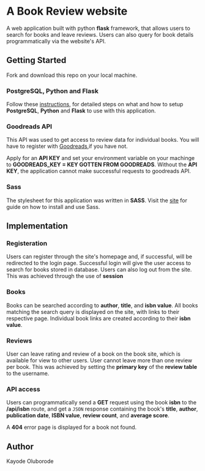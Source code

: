 # A Book Review website
A web application built with  python **flask** framework, that allows users to search for books and leave
reviews. Users can also query for book details programmatically via the website's API.

## Getting Started
Fork and download this repo on your local machine. 

### PostgreSQL, Python and Flask
Follow these [instructions](https://docs.cs50.net/web/2018/x/projects/1/project1.html), for detailed steps on what and how to setup 
**PostgreSQL**, **Python** and **Flask** to use with this application.

### Goodreads API
This API was used to get access to review data for individual books. 
You will have to register with [Goodreads](https://www.goodreads.com/api),if you have not. 

Apply for an **API KEY** and set your environment variable on your machinge to **GOODREADS_KEY = KEY GOTTEN FROM GOODREADS**. 
Without the **API KEY**, the application cannot make successful requests to goodreads API.

### Sass
The stylesheet for this application was written in **SASS**. Visit the [site](https://sass-lang.com/) for guide on how to install
and use Sass.

## Implementation
### Registeration
Users can register through the site's homepage and, if successful, will be redirected to the login page. Successful login
will give the user access to search for books stored in database. Users can also log out from the site. This was achieved 
through the use of **session**

### Books
Books can be searched according to **author**, **title**, and **isbn value**. All books matching the search query is displayed
on the site, with links to their respective page. Individual book links are created according to their **isbn value**.

### Reviews
User can leave rating and review of a book on the book site, which is available for view to other users. User cannot leave
more than one review per book. This was achieved by setting the **primary key** of the **review table** to the username.

### API access
Users can programmatically send a **GET** request using the book **isbn** to the **/api/isbn** route, and get a `JSON` response 
containing the book's **title**, **author**, **publication date**, **ISBN value**, **review count**, and **average score**.

A **404** error page is displayed for a book not found.

## Author
Kayode Oluborode

